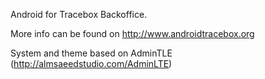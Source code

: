 Android for Tracebox Backoffice.

More info can be found on http://www.androidtracebox.org

System and theme based on AdminTLE (http://almsaeedstudio.com/AdminLTE)